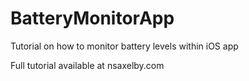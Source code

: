 # BatteryMonitorApp
Tutorial on how to monitor battery levels within iOS app

Full tutorial available at nsaxelby.com
